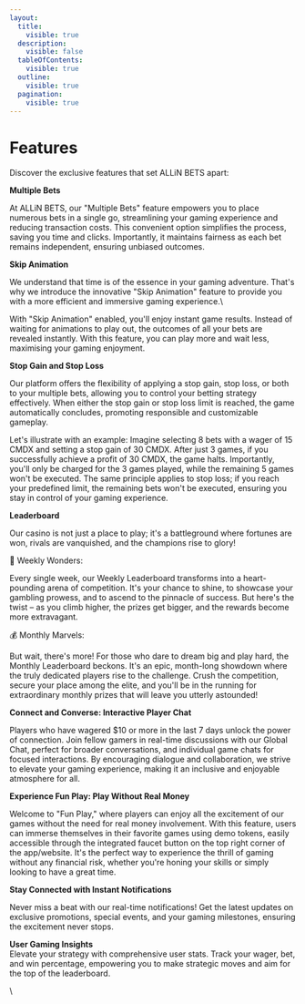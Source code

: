 ```yaml
---
layout:
  title:
    visible: true
  description:
    visible: false
  tableOfContents:
    visible: true
  outline:
    visible: true
  pagination:
    visible: true
---
```


# Features

Discover the exclusive features that set ALLiN BETS apart:

**Multiple Bets**

At ALLiN BETS, our "Multiple Bets" feature empowers you to place numerous bets in a single go, streamlining your gaming experience and reducing transaction costs. This convenient option simplifies the process, saving you time and clicks. Importantly, it maintains fairness as each bet remains independent, ensuring unbiased outcomes.

**Skip Animation**

We understand that time is of the essence in your gaming adventure. That's why we introduce the innovative "Skip Animation" feature to provide you with a more efficient and immersive gaming experience.\


With "Skip Animation" enabled, you'll enjoy instant game results. Instead of waiting for animations to play out, the outcomes of all your bets are revealed instantly. With this feature, you can play more and wait less, maximising your gaming enjoyment.

**Stop Gain and Stop Loss**

Our platform offers the flexibility of applying a stop gain, stop loss, or both to your multiple bets, allowing you to control your betting strategy effectively. When either the stop gain or stop loss limit is reached, the game automatically concludes, promoting responsible and customizable gameplay.

Let's illustrate with an example: Imagine selecting 8 bets with a wager of 15 CMDX and setting a stop gain of 30 CMDX. After just 3 games, if you successfully achieve a profit of 30 CMDX, the game halts. Importantly, you'll only be charged for the 3 games played, while the remaining 5 games won't be executed. The same principle applies to stop loss; if you reach your predefined limit, the remaining bets won't be executed, ensuring you stay in control of your gaming experience.

**Leaderboard**

Our casino is not just a place to play; it's a battleground where fortunes are won, rivals are vanquished, and the champions rise to glory!

🌟 Weekly Wonders:

Every single week, our Weekly Leaderboard transforms into a heart-pounding arena of competition. It's your chance to shine, to showcase your gambling prowess, and to ascend to the pinnacle of success. But here's the twist – as you climb higher, the prizes get bigger, and the rewards become more extravagant.

💰 Monthly Marvels:

But wait, there's more! For those who dare to dream big and play hard, the Monthly Leaderboard beckons. It's an epic, month-long showdown where the truly dedicated players rise to the challenge. Crush the competition, secure your place among the elite, and you'll be in the running for extraordinary monthly prizes that will leave you utterly astounded!

**Connect and Converse: Interactive Player Chat**&#x20;

Players who have wagered $10 or more in the last 7 days unlock the power of connection. Join fellow gamers in real-time discussions with our Global Chat, perfect for broader conversations, and individual game chats for focused interactions. By encouraging dialogue and collaboration, we strive to elevate your gaming experience, making it an inclusive and enjoyable atmosphere for all.

**Experience Fun Play: Play Without Real Money**

Welcome to "Fun Play," where players can enjoy all the excitement of our games without the need for real money involvement. With this feature, users can immerse themselves in their favorite games using demo tokens, easily accessible through the integrated faucet button on the top right corner of the app/website. It's the perfect way to experience the thrill of gaming without any financial risk, whether you're honing your skills or simply looking to have a great time.

**Stay Connected with Instant Notifications**

Never miss a beat with our real-time notifications! Get the latest updates on exclusive promotions, special events, and your gaming milestones, ensuring the excitement never stops.

**User Gaming Insights**\
Elevate your strategy with comprehensive user stats. Track your wager, bet, and win percentage, empowering you to make strategic moves and aim for the top of the leaderboard.&#x20;

\
